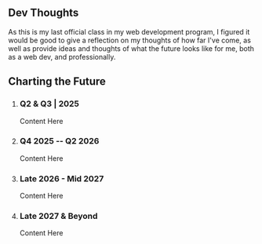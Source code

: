 ## Dev Thoughts
As this is my last official class in my web development program, I figured it would be good to give a reflection on my thoughts of how far I've come, as well as provide ideas and thoughts of what the future looks like for me, both as a web dev, and professionally. 


## Charting the Future
<ol class="grid grid-template-two-columns">
    <li class="card">
        <h3>Q2 & Q3 | 2025</h3>
        Content Here
    </li>
    <li class="card">
        <h3>Q4 2025 -- Q2 2026</h3>
        Content Here
    </li>
    <li class="card">
        <h3>Late 2026 - Mid 2027</h3>
        Content Here
    </li>
    <li class="card">
        <h3>Late 2027 & Beyond</h3>
        Content Here
    </li>
</ol>